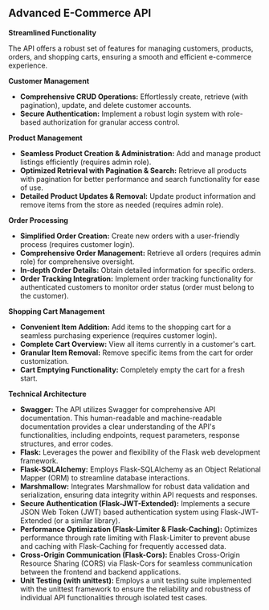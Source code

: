 ## Advanced E-Commerce API

**Streamlined Functionality**

The API offers a robust set of features for managing customers, products, orders, and shopping carts, ensuring a smooth and efficient e-commerce experience.

**Customer Management**



* **Comprehensive CRUD Operations:** Effortlessly create, retrieve (with pagination), update, and delete customer accounts.
* **Secure Authentication:** Implement a robust login system with role-based authorization for granular access control.

**Product Management**



* **Seamless Product Creation & Administration:** Add and manage product listings efficiently (requires admin role).
* **Optimized Retrieval with Pagination & Search:** Retrieve all products with pagination for better performance and search functionality for ease of use.
* **Detailed Product Updates & Removal:** Update product information and remove items from the store as needed (requires admin role).

**Order Processing**



* **Simplified Order Creation:** Create new orders with a user-friendly process (requires customer login).
* **Comprehensive Order Management:** Retrieve all orders (requires admin role) for comprehensive oversight.
* **In-depth Order Details:** Obtain detailed information for specific orders.
* **Order Tracking Integration:** Implement order tracking functionality for authenticated customers to monitor order status (order must belong to the customer).

**Shopping Cart Management**



* **Convenient Item Addition:** Add items to the shopping cart for a seamless purchasing experience (requires customer login).
* **Complete Cart Overview:** View all items currently in a customer's cart.
* **Granular Item Removal:** Remove specific items from the cart for order customization.
* **Cart Emptying Functionality:** Completely empty the cart for a fresh start.

**Technical Architecture**


* **Swagger:** The API utilizes Swagger for comprehensive API documentation. This human-readable and machine-readable documentation provides a clear understanding of the API's functionalities, including endpoints, request parameters, response structures, and error codes.
* **Flask:** Leverages the power and flexibility of the Flask web development framework.
* **Flask-SQLAlchemy:** Employs Flask-SQLAlchemy as an Object Relational Mapper (ORM) to streamline database interactions.
* **Marshmallow:** Integrates Marshmallow for robust data validation and serialization, ensuring data integrity within API requests and responses.
* **Secure Authentication (Flask-JWT-Extended):** Implements a secure JSON Web Token (JWT) based authentication system using Flask-JWT-Extended (or a similar library).
* **Performance Optimization (Flask-Limiter & Flask-Caching):** Optimizes performance through rate limiting with Flask-Limiter to prevent abuse and caching with Flask-Caching for frequently accessed data.
* **Cross-Origin Communication (Flask-Cors):** Enables Cross-Origin Resource Sharing (CORS) via Flask-Cors for seamless communication between the frontend and backend applications.
* **Unit Testing (with unittest):** Employs a unit testing suite implemented with the unittest framework to ensure the reliability and robustness of individual API functionalities through isolated test cases.